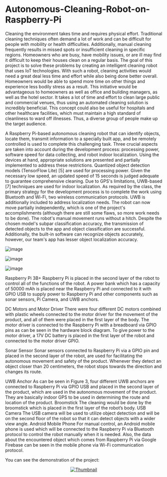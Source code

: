 # Autonomous-Cleaning-Robot-on-Raspberry-Pi


Cleaning the environment takes time and requires physical effort. Traditional cleaning techniques often demand a lot of work and can be difficult for people with mobility or health difficulties. Additionally, manual cleaning frequently results in missed spots or insufficient cleaning in specific regions. Homeowners who are busy, have mobility issues, or are ill may find it difficult to keep their houses clean on a regular basis. The goal of this project is to solve these problems by creating an intelligent cleaning robot that uses IoT technologies. With such a robot, cleaning activities would need a great deal less time and effort while also being done better overall. Homeowners would be able to spend more time on other things and experience less bodily stress as a result. This initiative would be advantageous to homeowners as well as office and building managers, as well as the hotel sector. It takes a lot of time and effort to clean large public and commercial venues, thus using an automated cleaning solution is incredibly beneficial. This concept could also be useful for hospitals and other healthcare facilities, which must maintain a high standard of cleanliness to ward off illnesses. Thus, a diverse group of people make up the target audience.

A Raspberry Pi-based autonomous cleaning robot that can identify objects, locate them, transmit information to a specially built app, and be remotely controlled is used to complete this challenging task. Three crucial aspects are taken into account during the development process: processing power, software speed for data collecting, and robot indoor localization. Using the devices at hand, appropriate solutions are presented and partially implemented to address these restrictions. Quantized object detection models (TensorFlow Lite) [5] are used for processing power. Given the necessary low speed, an updated speed of 15 seconds is judged adequate to guarantee comprehensive cleaning. Due to GPS's limitations, UWB-based [7] techniques are used for indoor localization. As required by the class, the primary strategy for the development process is to complete the work using Bluetooth and Wi-Fi, two wireless communication protocols. UWB is additionally included to address localization needs.
The robot can now move partially independently, which is one of the project's accomplishments (although there are still some flaws, so more work needs to be done). The robot's manual movement runs without a hitch. Despite the chosen model's subpar classification accuracy, the transmission of detected objects to the app and object classification are successful. Additionally, the built-in software can recognize objects accurately, however, our team's app has lesser object localization accuracy.


![image](https://github.com/baturalpguven/Autonomous-Cleaning-Robot-on-Raspberry-Pi/assets/77858949/df55a3d0-2942-4f4b-af58-b3e1d00a4f23)

![image](https://github.com/baturalpguven/Autonomous-Cleaning-Robot-on-Raspberry-Pi/assets/77858949/88fa07fd-02c2-48ef-8dd4-7a03682d9eb3)

![image](https://github.com/baturalpguven/Autonomous-Cleaning-Robot-on-Raspberry-Pi/assets/77858949/2e8f80d6-0c2c-4712-9a08-4266b5f3bfc5)


Raspberry Pi 3B+
Raspberry Pi is placed in the second layer of the robot to control all of the functions of the robot. A power bank which has a capacity of 50000 mAh is placed near the Raspberry Pi and connected to it with GPIO USB to supply power to Raspberry Pi and other components such as sonar sensors, Pi Camera, and UWB anchors. 

DC Motors and Motor Driver
There were four different DC motors combined with plastic wheels connected to the motor driver for the movement of the product, and all of them were placed in the first layer of the body. The motor driver is connected to the Raspberry Pi with a breadboard via GPIO pins as can be seen in the hardware block diagram. To give power to the motor driver, a 17V DC battery is placed in the first layer of the robot and connected to the motor driver GPIO. 


Sonar Sensor
Sonar sensors connected to Raspberry Pi via a GPIO pin and placed in the second layer of the robot, are used for facilitating the autonomous movement and safety of the product. Whenever they detect an object closer than 20 centimeters, the robot stops towards the direction and changes its route. 

UWB Anchor
As can be seen in Figure 3, four different UWB anchors are connected to Raspberry Pi via GPIO USB and placed in the second layer of the product, which are used in the autonomous movement of the product. They are basically indoor GPS to be used in determining the route and location of the product. 
Broomstick
The cleaning would be done by the broomstick which is placed in the first layer of the robot’s body. 
USB Camera
The USB camera will be used to utilize object detection and will be on the second floor of the robot so that it can detect objects with a wider view angle.
Android Mobile Phone
For manual control, an Android mobile phone is used which will be connected to the Raspberry Pi via Bluetooth protocol to control the robot manually when it is needed. Also, the data about the encountered object which comes from Raspberry Pi via Google Firebase can be seen in the mobile phone via Wi-Fi communication protocol. 



You can see the demonstration of the project:

<p align="center">
  <a href="https://youtu.be/4zjsMoJlkdo">
    <img src="https://img.youtube.com/vi/-4zjsMoJlkdo/0.jpg" alt="Thumbnail">
  </a>
</p>



